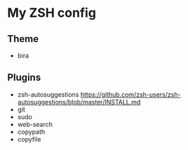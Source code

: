 # My ZSH config

## Theme
- bira

## Plugins
- zsh-autosuggestions https://github.com/zsh-users/zsh-autosuggestions/blob/master/INSTALL.md
- git
- sudo
- web-search
- copypath
- copyfile
